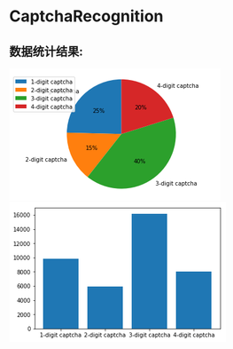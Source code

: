 # CaptchaRecognition
## 数据统计结果:
![img_0](https://github.com/m-L-0/17b-LiuYang-2015/blob/master/CaptchaRecognition/images/index.png)
![img_1](https://github.com/m-L-0/17b-LiuYang-2015/blob/master/CaptchaRecognition/images/index0.png)
